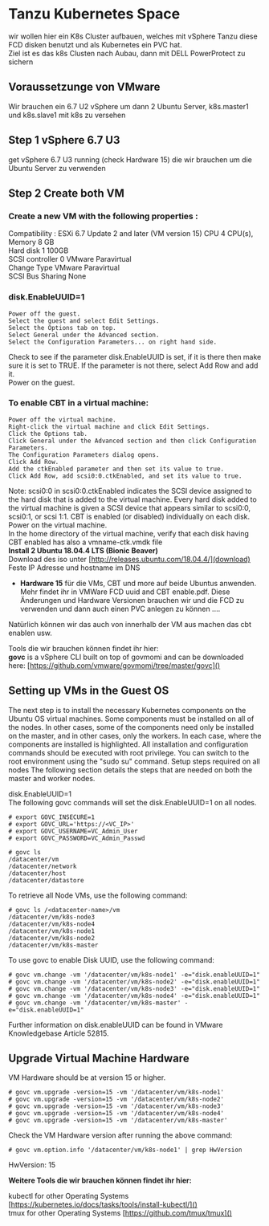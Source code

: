 # Tanzu Kubernetes Space

wir wollen hier ein K8s Cluster aufbauen, welches mit vSphere Tanzu diese FCD disken benutzt und als Kubernetes ein PVC hat.  
Ziel ist es das k8s Clusten nach Aubau, dann mit DELL PowerProtect zu sichern

## Voraussetzunge von VMware     
Wir brauchen ein 6.7 U2 vSphere um dann 2 Ubuntu Server, k8s.master1 und k8s.slave1 mit k8s zu versehen

## Step 1 vSphere 6.7 U3
get vSphere 6.7 U3 running (check Hardware 15) die wir brauchen um die Ubuntu Server zu verwenden

## Step 2 Create both VM

### Create a new VM with the following properties :
Compatibility : ESXi 6.7 Update 2 and later (VM version 15)
CPU 4 CPU(s),  
Memory 8 GB  
Hard disk 1 100GB  
SCSI controller 0 VMware Paravirtual    
Change Type VMware Paravirtual     
SCSI Bus Sharing None  

### disk.EnableUUID=1  
    Power off the guest.  
    Select the guest and select Edit Settings.  
    Select the Options tab on top.  
    Select General under the Advanced section.  
    Select the Configuration Parameters... on right hand side.  

Check to see if the parameter disk.EnableUUID is set, if it is there then make sure it is set to TRUE. If the parameter is not there, select Add Row and add it.  
Power on the guest. 


### To enable CBT in a virtual machine:  
    Power off the virtual machine.    
    Right-click the virtual machine and click Edit Settings.  
    Click the Options tab.  
    Click General under the Advanced section and then click Configuration Parameters.         
    The Configuration Parameters dialog opens.  
    Click Add Row.  
    Add the ctkEnabled parameter and then set its value to true.  
    Click Add Row, add scsi0:0.ctkEnabled, and set its value to true.  

Note: scsi0:0 in scsi0:0.ctkEnabled indicates the SCSI device assigned to the hard disk that is added to the virtual machine. Every hard disk added to the virtual machine is given a SCSI device that appears similar to scsi0:0, scsi0:1, or scsi 1:1. CBT is enabled (or disabled) individually on each disk.  
Power on the virtual machine.  
In the home directory of the virtual machine, verify that each disk having CBT enabled has also a vmname-ctk.vmdk file  
**Install 2 Ubuntu 18.04.4 LTS (Bionic Beaver)**  
Download des iso unter [http://releases.ubuntu.com/18.04.4/](download)  
Feste IP Adresse und hostname im DNS  

- **Hardware 15** für die VMs, CBT und more auf beide Ubuntus anwenden. Mehr findet ihr in VMWare FCD uuid and CBT enable.pdf.  Diese Änderungen und Hardware Versionen brauchen wir und die FCD zu verwenden und dann auch einen PVC anlegen zu können ....

Natürlich können wir das auch von innerhalb der VM aus machen das cbt enablen usw. 

Tools die wir brauchen können findet ihr hier:  
**govc** is a vSphere CLI built on top of govmomi and can be downloaded here: [https://github.com/vmware/govmomi/tree/master/govc]()

## Setting up VMs in the Guest OS
The next step is to install the necessary Kubernetes components on the Ubuntu OS virtual machines. Some components must be installed on all of the nodes. In other cases, some of the components need only be installed on the master, and in other cases, only the workers. In each case, where the components are installed is highlighted. All installation and configuration commands should be executed with root privilege. You can switch to the root environment using the "sudo su" command. Setup steps required on all nodes The following section details the steps that are needed on both the master and worker nodes.

disk.EnableUUID=1  
The following govc commands will set the disk.EnableUUID=1 on all nodes.  

    # export GOVC_INSECURE=1  
    # export GOVC_URL='https://<VC_IP>'  
    # export GOVC_USERNAME=VC_Admin_User  
    # export GOVC_PASSWORD=VC_Admin_Passwd  

    # govc ls  
    /datacenter/vm  
    /datacenter/network  
    /datacenter/host  
    /datacenter/datastore  

To retrieve all Node VMs, use the following command:  
  
    # govc ls /<datacenter-name>/vm  
    /datacenter/vm/k8s-node3  
    /datacenter/vm/k8s-node4  
    /datacenter/vm/k8s-node1  
    /datacenter/vm/k8s-node2  
    /datacenter/vm/k8s-master  

To use govc to enable Disk UUID, use the following command:  
  
    # govc vm.change -vm '/datacenter/vm/k8s-node1' -e="disk.enableUUID=1"    
    # govc vm.change -vm '/datacenter/vm/k8s-node2' -e="disk.enableUUID=1"  
    # govc vm.change -vm '/datacenter/vm/k8s-node3' -e="disk.enableUUID=1"  
    # govc vm.change -vm '/datacenter/vm/k8s-node4' -e="disk.enableUUID=1"  
    # govc vm.change -vm '/datacenter/vm/k8s-master' -e="disk.enableUUID=1"  
Further information on disk.enableUUID can be found in VMware Knowledgebase Article 52815.  

## Upgrade Virtual Machine Hardware  
VM Hardware should be at version 15 or higher.  

    # govc vm.upgrade -version=15 -vm '/datacenter/vm/k8s-node1'  
    # govc vm.upgrade -version=15 -vm '/datacenter/vm/k8s-node2'  
    # govc vm.upgrade -version=15 -vm '/datacenter/vm/k8s-node3'  
    # govc vm.upgrade -version=15 -vm '/datacenter/vm/k8s-node4'  
    # govc vm.upgrade -version=15 -vm '/datacenter/vm/k8s-master'  

Check the VM Hardware version after running the above command:  
  
    # govc vm.option.info '/datacenter/vm/k8s-node1' | grep HwVersion  
HwVersion:           15  

**Weitere Tools die wir brauchen können findet ihr hier:**

kubectl for other Operating Systems [https://kubernetes.io/docs/tasks/tools/install-kubectl/]()   
tmux for other Operating Systems [https://github.com/tmux/tmux]()    